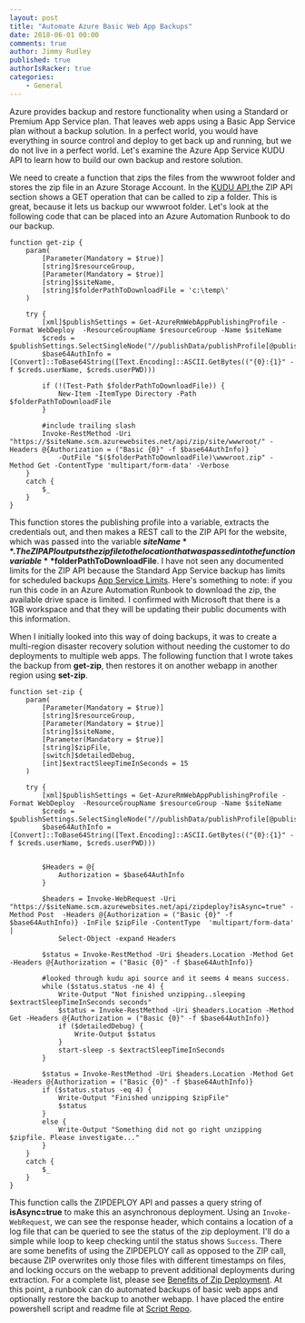 ```yaml
---
layout: post
title: "Automate Azure Basic Web App Backups"
date: 2018-06-01 00:00
comments: true
author: Jimmy Rudley
published: true
authorIsRacker: true
categories:
    - General
---
```


Azure provides backup and restore functionality when using a Standard or Premium App Service plan. That leaves web apps using a Basic App Service plan without a backup solution. In a perfect world, you would have everything in source control and deploy to get back up and running, but we do not live in a perfect world. Let's examine the Azure App Service KUDU API to learn how to build our own backup  and restore solution.

<!-- more -->

We need to create a function that zips the files from the wwwroot folder and stores the zip file in an Azure Storage Account. In the [KUDU API](https://github.com/projectkudu/kudu/wiki/REST-API),the ZIP API section shows a GET operation that can be called to zip a folder. This is great, because it lets us backup our wwwroot folder. Let's look at the following code that can be placed into an Azure Automation Runbook to do our backup.

```
function get-zip {
    param( 
        [Parameter(Mandatory = $true)]
        [string]$resourceGroup,
        [Parameter(Mandatory = $true)]
        [string]$siteName,
        [string]$folderPathToDownloadFile = 'c:\temp\'
    )  
    
    try {
        [xml]$publishSettings = Get-AzureRmWebAppPublishingProfile -Format WebDeploy  -ResourceGroupName $resourceGroup -Name $siteName
        $creds = $publishSettings.SelectSingleNode("//publishData/publishProfile[@publishMethod='MSDeploy']")
        $base64AuthInfo = [Convert]::ToBase64String([Text.Encoding]::ASCII.GetBytes(("{0}:{1}" -f $creds.userName, $creds.userPWD)))

        if (!(Test-Path $folderPathToDownloadFile)) {
            New-Item -ItemType Directory -Path $folderPathToDownloadFile
        }

        #include trailing slash
        Invoke-RestMethod -Uri "https://$siteName.scm.azurewebsites.net/api/zip/site/wwwroot/" -Headers @{Authorization = ("Basic {0}" -f $base64AuthInfo)} `
            -OutFile "$($folderPathToDownloadFile)\wwwroot.zip" -Method Get -ContentType 'multipart/form-data' -Verbose
    }
    catch {
        $_ 
    }
}
```
This function stores the publishing profile into a variable, extracts the credentials out, and then makes a REST call to the ZIP API for the website, which was passed into the variable **$siteName**. The ZIP API outputs the zip file to the location that was passed into the function variable **$folderPathToDownloadFile**. I have not seen any documented limits for the ZIP API because the Standard App Service backup has limits for scheduled backups [App Service Limits](https://docs.microsoft.com/en-us/azure/azure-subscription-service-limits#app-service-limits). Here's something to note: if you run this code in an Azure Automation Runbook to download the zip, the available drive space is limited. I confirmed with Microsoft that there is a 1GB workspace and that they will be updating their public documents with this information.

When I initially looked into this way of doing backups, it was to create a multi-region disaster recovery solution without needing the customer to do deployments to multiple web apps. The following function that I wrote takes the backup from **get-zip**, then restores it on another webapp in another region using **set-zip**.

```
function set-zip {
    param( 
        [Parameter(Mandatory = $true)]
        [string]$resourceGroup,
        [Parameter(Mandatory = $true)]
        [string]$siteName,
        [Parameter(Mandatory = $true)]
        [string]$zipFile,
        [switch]$detailedDebug,
        [int]$extractSleepTimeInSeconds = 15
    ) 

    try {      
        [xml]$publishSettings = Get-AzureRmWebAppPublishingProfile -Format WebDeploy  -ResourceGroupName $resourceGroup -Name $siteName
        $creds = $publishSettings.SelectSingleNode("//publishData/publishProfile[@publishMethod='MSDeploy']")
        $base64AuthInfo = [Convert]::ToBase64String([Text.Encoding]::ASCII.GetBytes(("{0}:{1}" -f $creds.userName, $creds.userPWD)))


        $Headers = @{
            Authorization = $base64AuthInfo
        }
      
        $headers = Invoke-WebRequest -Uri "https://$siteName.scm.azurewebsites.net/api/zipdeploy?isAsync=true" -Method Post  -Headers @{Authorization = ("Basic {0}" -f $base64AuthInfo)} -InFile $zipFile -ContentType  'multipart/form-data'  | 
            Select-Object -expand Headers
       
        $status = Invoke-RestMethod -Uri $headers.Location -Method Get -Headers @{Authorization = ("Basic {0}" -f $base64AuthInfo)}
        
        #looked through kudu api source and it seems 4 means success. 
        while ($status.status -ne 4) {   
            Write-Output "Not finished unzipping..sleeping $extractSleepTimeInSeconds seconds"
            $status = Invoke-RestMethod -Uri $headers.Location -Method Get -Headers @{Authorization = ("Basic {0}" -f $base64AuthInfo)} 
            if ($detailedDebug) {
                Write-Output $status
            }
            start-sleep -s $extractSleepTimeInSeconds
        }           
        
        $status = Invoke-RestMethod -Uri $headers.Location -Method Get -Headers @{Authorization = ("Basic {0}" -f $base64AuthInfo)}
        if ($status.status -eq 4) {
            Write-Output "Finished unzipping $zipFile"
            $status
        }
        else {
            Write-Output "Something did not go right unzipping $zipfile. Please investigate..."
        }
    }
    catch {
        $_
    }
}
```
This function calls the ZIPDEPLOY API and passes a query string of **isAsync=true** to make this an asynchronous deployment. Using an ``Invoke-WebRequest``, we can see the response header, which contains a location of a log file that can be queried to see the status of the zip deployment. I'll do a simple while loop to keep checking until the status shows ``Success``. There are some benefits of using the ZIPDEPLOY call as opposed to the ZIP call, because ZIP overwrites only those files with different timestamps on files, and locking occurs on the webapp to prevent additional deployments during extraction. For a complete list, please see [Benefits of Zip Deployment](https://github.com/projectkudu/kudu/wiki/Deploying-from-a-zip-file). At this point, a runbook can do automated backups of basic web apps and optionally restore the backup to another webapp. I have placed the entire powershell script and readme file at [Script Repo](https://github.com/jrudley/basicWebAppBackupRestore).
